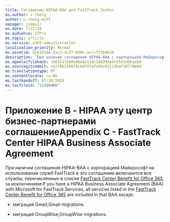 ```yaml
---
title: Соглашение HIPAA-BAA для FastTrack Center
ms.author: v-rberg
author: v-rberg-msft
manager: jimmuir
ms.date: 7/27/18
ms.audience: ITPro
ms.topic: article
ms.service: o365-administration
localization_priority: Normal
ms.assetid: 5c619c4e-2ac5-4c2f-8d8c-acccff3b9b20
description: 'При наличии соглашения HIPAA-BAA с корпорацией Майкрософт на использование служб FastTrack в это соглашение включаются все службы, перечисленные в списке FastTrack Center Benefit for Office 365, за исключением:'
ms.openlocfilehash: 1961517b88e4be6e110c16d395e9c5543d9baeb9
ms.sourcegitcommit: ce2f0b156075cb8f07efa96c02115baf20779b6d
ms.translationtype: MT
ms.contentlocale: ru-RU
ms.lasthandoff: 07/30/2018
ms.locfileid: "21498906"
---
```

# <a name="appendix-c---fasttrack-center-hipaa-business-associate-agreement"></a><span data-ttu-id="7683b-103">Приложение В - HIPAA эту центр бизнес-партнерами соглашение</span><span class="sxs-lookup"><span data-stu-id="7683b-103">Appendix C - FastTrack Center HIPAA Business Associate Agreement</span></span>

<span data-ttu-id="7683b-104">При наличии соглашения HIPAA-BAA с корпорацией Майкрософт на использование служб FastTrack в это соглашение включаются все службы, перечисленные в списке [FastTrack Center Benefit for Office 365](fasttrack-benefit-for-office-365.md), за исключением:</span><span class="sxs-lookup"><span data-stu-id="7683b-104">If you have a HIPAA Business Associate Agreement (BAA) with Microsoft for FastTrack Services, all services listed in the [FastTrack Center Benefit for Office 365](fasttrack-benefit-for-office-365.md) are included in that BAA except:</span></span> 
  
- <span data-ttu-id="7683b-105">миграций Gmail;</span><span class="sxs-lookup"><span data-stu-id="7683b-105">Gmail migrations.</span></span>
    
- <span data-ttu-id="7683b-106">миграций GroupWise;</span><span class="sxs-lookup"><span data-stu-id="7683b-106">GroupWise migrations.</span></span>
    

